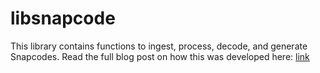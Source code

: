 # libsnapcode
This library contains functions to ingest, process, decode, and generate Snapcodes. Read the full blog post on how this was developed here: [link](link)
